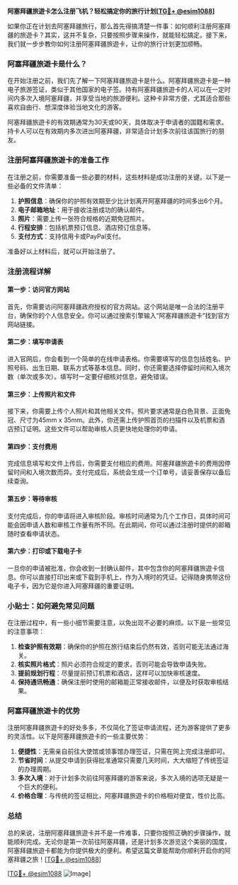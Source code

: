 **阿塞拜疆旅遊卡怎么注册飞机？轻松搞定你的旅行计划[[TG💪+ @esim1088](https://t.me/s/esim1088)]**

如果你正在计划去阿塞拜疆旅行，那么首先得搞清楚一件事：如何顺利注册阿塞拜疆的旅遊卡？其实，这并不复杂，只要按照步骤来操作，就能轻松搞定。接下来，我们就一步步教你如何注册阿塞拜疆旅遊卡，让你的旅行计划更加顺畅。

### 阿塞拜疆旅遊卡是什么？

在开始注册之前，我们先了解一下阿塞拜疆旅遊卡是什么。阿塞拜疆旅遊卡是一种电子旅游签证，类似于其他国家的电子签。持有阿塞拜疆旅遊卡的人可以在一定时间内多次入境阿塞拜疆，并享受当地的旅游便利。这种卡非常方便，尤其适合那些喜欢自由行、想深度体验当地文化的游客。

阿塞拜疆旅遊卡的有效期通常为30天或90天，具体取决于申请者的国籍和需求。持卡人可以在有效期内多次进出阿塞拜疆，非常适合计划多次前往该国旅行的朋友。

### 注册阿塞拜疆旅遊卡的准备工作

在注册之前，你需要准备一些必要的材料，这些材料是成功注册的关键。以下是一些必备的文件清单：

1. **护照信息**：确保你的护照有效期至少比计划离开阿塞拜疆的时间多出6个月。
2. **电子邮箱地址**：用于接收注册成功的确认邮件。
3. **照片**：需要上传一张符合规格的近期免冠照片。
4. **行程安排**：包括机票预订信息、酒店预订信息等。
5. **支付方式**：支持信用卡或PayPal支付。

准备好以上材料后，就可以开始注册了。

### 注册流程详解

#### 第一步：访问官方网站

首先，你需要访问阿塞拜疆政府授权的官方网站。这个网站是唯一合法的注册平台，确保你的个人信息安全。你可以通过搜索引擎输入“阿塞拜疆旅遊卡”找到官方网站链接。

#### 第二步：填写申请表

进入官网后，你会看到一个简单的在线申请表格。你需要填写的信息包括姓名、护照号码、出生日期、联系方式等基本信息。同时，你还需要选择停留时间和入境次数（单次或多次）。填写时一定要仔细核对信息，避免错误。

#### 第三步：上传照片和文件

接下来，你需要上传个人照片和其他相关文件。照片要求通常是白色背景、正面免冠、尺寸为45mm x 35mm。此外，你还需上传护照首页的扫描件以及机票和酒店预订证明。这些文件可以帮助审核人员更快地处理你的申请。

#### 第四步：支付费用

完成信息填写和文件上传后，你需要支付相应的费用。阿塞拜疆旅遊卡的费用因停留时间和入境次数而异。支付完成后，系统会生成一个订单号，请妥善保存以备后续查询。

#### 第五步：等待审核

支付完成后，你的申请将进入审核阶段。审核时间通常为几个工作日，具体时间可能会因申请人数和审核工作量有所不同。在此期间，你可以通过注册时提供的邮箱随时查看申请状态。

#### 第六步：打印或下载电子卡

一旦你的申请被批准，你会收到一封确认邮件，其中包含你的阿塞拜疆旅遊卡信息。你可以直接打印出来或下载到手机上，作为入境时的凭证。记得随身携带这份电子卡，因为它是你进入阿塞拜疆的重要证明。

### 小贴士：如何避免常见问题

在注册过程中，有一些小细节需要注意，以免出现不必要的麻烦。以下是一些常见的注意事项：

1. **检查护照有效期**：确保你的护照在旅行结束后仍然有效，否则可能无法通过海关。
2. **核实照片格式**：照片必须符合规定的要求，否则可能会导致申请失败。
3. **提前规划行程**：尽量提前预订机票和酒店，这样可以加快审核速度。
4. **保持通讯畅通**：确保注册时使用的邮箱能正常接收邮件，以便及时获取审核结果。

### 阿塞拜疆旅遊卡的优势

注册阿塞拜疆旅遊卡的好处多多，不仅简化了签证申请流程，还为游客提供了更多的灵活性。以下是阿塞拜疆旅遊卡的一些主要优势：

1. **便捷性**：无需亲自前往大使馆或领事馆办理签证，只需在网上完成注册即可。
2. **节省时间**：从提交申请到获得批准通常只需要几天时间，大大缩短了传统签证的办理周期。
3. **多次入境**：对于计划多次前往阿塞拜疆的游客来说，多次入境的选项无疑是一个巨大的便利。
4. **价格合理**：与传统的签证相比，阿塞拜疆旅遊卡的价格相对便宜，性价比高。

### 总结

总的来说，注册阿塞拜疆旅遊卡并不是一件难事，只要你按照正确的步骤操作，就能顺利完成。无论你是第一次前往阿塞拜疆，还是计划多次游览这个美丽的国度，阿塞拜疆旅遊卡都能为你提供极大的便利。希望这篇文章能帮助你顺利开启你的阿塞拜疆之旅！[[TG💪+ @esim1088](https://t.me/s/esim1088)]

[[TG💪+ @esim1088](https://t.me/s/esim1088) ![Image](https://i.postimg.cc/4NQfJmqS/Snipaste-2025-05-13-00-14-12.png)]